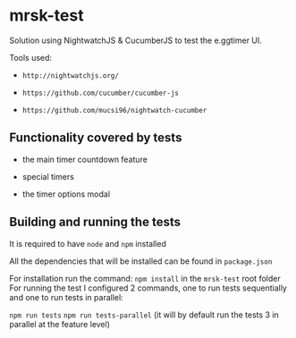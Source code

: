 # mrsk-test

Solution using NightwatchJS & CucumberJS to test the e.ggtimer UI.

Tools used:

* `http://nightwatchjs.org/`

* `https://github.com/cucumber/cucumber-js`

* `https://github.com/mucsi96/nightwatch-cucumber`

## Functionality covered by tests

* the main timer countdown feature

* special timers

* the timer options modal


## Building and running the tests

It is required to have `node` and `npm` installed

All the dependencies that will be installed can be found in `package.json`

For installation run the command: `npm install` in the `mrsk-test` root folder
For running the test I configured 2 commands, one to run tests sequentially and one to run tests in parallel:

`npm run tests`
`npm run tests-parallel` (it will by default run the tests 3 in parallel at the feature level)
